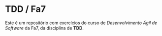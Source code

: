TDD / Fa7
=========

Este é um repositório com exercícios do curso de _Desenvolvimento Ágil de Software_ da Fa7, da disciplina de **TDD**.
